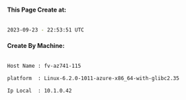
   
#### This Page Create at:

```bash

2023-09-23 - 22:53:51 UTC

```

#### Create By Machine:

```bash

Host Name : fv-az741-115

platform  : Linux-6.2.0-1011-azure-x86_64-with-glibc2.35

Ip Local  : 10.1.0.42

```

